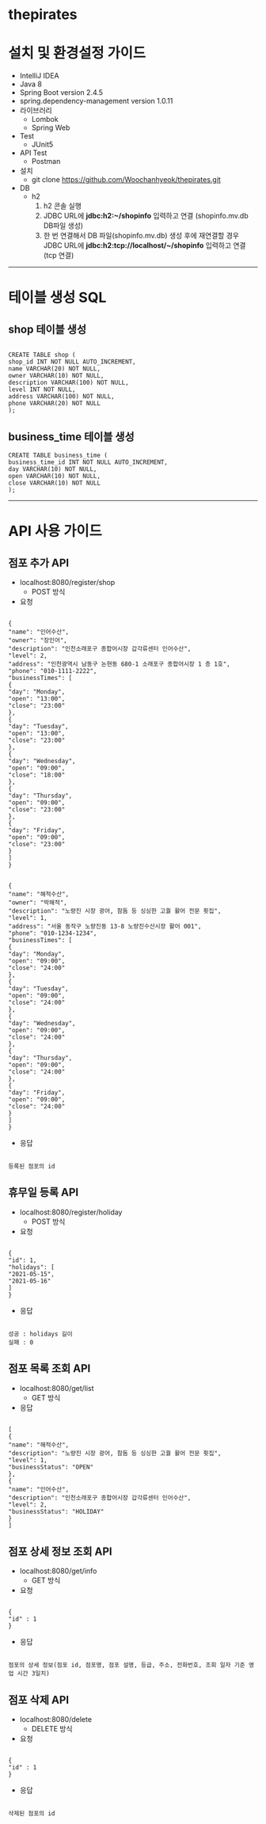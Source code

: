 # thepirates

설치 및 환경설정 가이드
=====================
* IntelliJ IDEA
* Java 8
* Spring Boot version 2.4.5
* spring.dependency-management version 1.0.11
* 라이브러리
  - Lombok
  - Spring Web
* Test
  - JUnit5
* API Test
  - Postman
* 설치
  - git clone https://github.com/Woochanhyeok/thepirates.git
* DB
  - h2
    1. h2 콘솔 실행
    2. JDBC URL에 **jdbc:h2:~/shopinfo** 입력하고 연결 (shopinfo.mv.db  DB파일 생성)
    3. 한 번 연결해서 DB 파일(shopinfo.mv.db) 생성 후에 재연결할 경우 JDBC URL에 **jdbc:h2:tcp://localhost/~/shopinfo** 입력하고 연결 (tcp 연결)

***
테이블 생성 SQL
==============
shop 테이블 생성
---------------
<pre><code>
CREATE TABLE shop (
shop_id INT NOT NULL AUTO_INCREMENT,
name VARCHAR(20) NOT NULL,
owner VARCHAR(10) NOT NULL,
description VARCHAR(100) NOT NULL,
level INT NOT NULL,
address VARCHAR(100) NOT NULL,
phone VARCHAR(20) NOT NULL
);</code></pre>

business_time 테이블 생성
------------------------
<pre><code>CREATE TABLE business_time (
business_time_id INT NOT NULL AUTO_INCREMENT,
day VARCHAR(10) NOT NULL,
open VARCHAR(10) NOT NULL,
close VARCHAR(10) NOT NULL
);</code></pre>

***



API 사용 가이드
==============
점포 추가 API
---------------
* localhost:8080/register/shop
  - POST 방식
* 요청
<pre><code>
{
"name": "인어수산",
"owner": "장인어",
"description": "인천소래포구 종합어시장 갑각류센터 인어수산",
"level": 2,
"address": "인천광역시 남동구 논현동 680-1 소래포구 종합어시장 1 층 1호",
"phone": "010-1111-2222",
"businessTimes": [
{
"day": "Monday",
"open": "13:00",
"close": "23:00"
},
{
"day": "Tuesday",
"open": "13:00",
"close": "23:00"
},
{
"day": "Wednesday",
"open": "09:00",
"close": "18:00"
},
{
"day": "Thursday",
"open": "09:00",
"close": "23:00"
},
{
"day": "Friday",
"open": "09:00",
"close": "23:00"
}
]
}
</code></pre>
<pre><code>
{
"name": "해적수산",
"owner": "박해적",
"description": "노량진 시장 광어, 참돔 등 싱싱한 고퀄 활어 전문 횟집",
"level": 1,
"address": "서울 동작구 노량진동 13-8 노량진수산시장 활어 001",
"phone": "010-1234-1234",
"businessTimes": [
{
"day": "Monday",
"open": "09:00",
"close": "24:00"
},
{
"day": "Tuesday",
"open": "09:00",
"close": "24:00"
},
{
"day": "Wednesday",
"open": "09:00",
"close": "24:00"
},
{
"day": "Thursday",
"open": "09:00",
"close": "24:00"
},
{
"day": "Friday",
"open": "09:00",
"close": "24:00"
}
]
}
</code></pre>
* 응답
<pre><code>
등록된 점포의 id
</code></pre>

휴무일 등록 API
---------------
* localhost:8080/register/holiday
  - POST 방식
* 요청
<pre><code>
{
"id": 1,
"holidays": [
"2021-05-15",
"2021-05-16"
]
}
</code></pre>
* 응답
<pre><code>
성공 : holidays 길이
실패 : 0
</code></pre>

점포 목록 조회 API
-----------------
* localhost:8080/get/list
  - GET 방식
* 응답
<pre><code>
[
{
"name": "해적수산",
"description": "노량진 시장 광어, 참돔 등 싱싱한 고퀄 활어 전문 횟집",
"level": 1,
"businessStatus": "OPEN"
},
{
"name": "인어수산",
"description": "인천소래포구 종합어시장 갑각류센터 인어수산",
"level": 2,
"businessStatus": "HOLIDAY"
}
]
</code></pre>

점포 상세 정보 조회 API
---------------
* localhost:8080/get/info
  - GET 방식
* 요청
<pre><code>
{
"id" : 1
}
</code></pre>
* 응답
<pre><code>
점포의 상세 정보(점포 id, 점포명, 점포 설명, 등급, 주소, 전화번호, 조회 일자 기준 영업 시간 3일치)
</code></pre>

점포 삭제 API
-------------
* localhost:8080/delete
  - DELETE 방식
* 요청
<pre><code>
{
"id" : 1
}
</code></pre>
* 응답
<pre><code>
삭제된 점포의 id
</code></pre>
